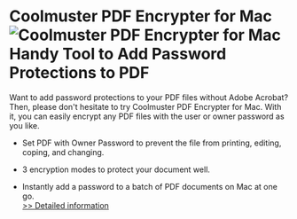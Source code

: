 # Coolmuster PDF Encrypter for Mac<br />![Coolmuster PDF Encrypter for Mac](https://mycommerce.akamaized.net/api/pimages/P300882046/BIG/300882046.PNG)<br />Handy Tool to Add Password Protections to PDF

Want to add password protections to your PDF files without Adobe Acrobat? Then, please don't hesitate to try Coolmuster PDF Encrypter for Mac. With it, you can easily encrypt any PDF files with the user or owner password as you like.

* Set PDF with Owner Password to prevent the file from printing, editing, coping, and changing.

* 3 encryption modes to protect your document well.

* Instantly add a password to a batch of PDF documents on Mac at one go.<br />[>> Detailed information](https://secure.shareit.com/shareit/product.html?productid=300882046&affiliateid=200057808)